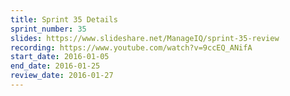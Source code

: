 ```yaml
---
title: Sprint 35 Details
sprint_number: 35
slides: https://www.slideshare.net/ManageIQ/sprint-35-review
recording: https://www.youtube.com/watch?v=9ccEQ_ANifA
start_date: 2016-01-05
end_date: 2016-01-25
review_date: 2016-01-27
---
```

